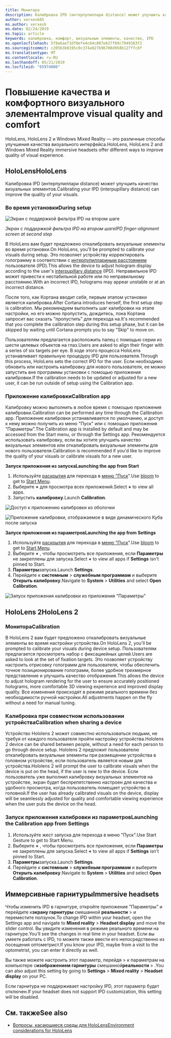 ```yaml
---
title: Монитора
description: Калибровка IPD (интерпупиллари distance) может улучшить качество визуальных элементов. Как HoloLens, так и Windows Mixed Reality — это возможности для настройки IPD.
author: xerxesb85
ms.author: xerxesb
ms.date: 02/24/2019
ms.topic: article
keywords: калибровка, комфорт, визуальные элементы, качество, IPD
ms.openlocfilehash: 5f8e6aef1df0efe4c64c807e627f69c7949363f2
ms.sourcegitcommit: c20563b8195c0c374a927b96708d958b127ffc8f
ms.translationtype: MT
ms.contentlocale: ru-RU
ms.lasthandoff: 05/21/2019
ms.locfileid: "65974806"
---
```

# <a name="improve-visual-quality-and-comfort"></a><span data-ttu-id="c8e68-105">Повышение качества и комфортного визуального элемента</span><span class="sxs-lookup"><span data-stu-id="c8e68-105">Improve visual quality and comfort</span></span>
<span data-ttu-id="c8e68-106">HoloLens, HoloLens 2 и Windows Mixed Reality — это различные способы улучшения качества визуального интерфейса.</span><span class="sxs-lookup"><span data-stu-id="c8e68-106">HoloLens, HoloLens 2 and Windows Mixed Reality immersive headsets offer different ways to improve quality of visual experience.</span></span> 

## <a name="hololens"></a><span data-ttu-id="c8e68-107">HoloLens</span><span class="sxs-lookup"><span data-stu-id="c8e68-107">HoloLens</span></span>

<span data-ttu-id="c8e68-108">Калибровка IPD (интерпупиллари distance) может улучшить качество визуальных элементов.</span><span class="sxs-lookup"><span data-stu-id="c8e68-108">Calibrating your IPD (interpupillary distance) can improve the quality of your visuals.</span></span>

### <a name="during-setup"></a><span data-ttu-id="c8e68-109">Во время установки</span><span class="sxs-lookup"><span data-stu-id="c8e68-109">During setup</span></span>

![Экран с поддержкой фильтра IPD на втором шаге](images/ipd-finger-alignment-300px.jpg)<br>

<span data-ttu-id="c8e68-111">*Экран с поддержкой фильтра IPD на втором шаге*</span><span class="sxs-lookup"><span data-stu-id="c8e68-111">*IPD finger-alignment screen at second step*</span></span>

<span data-ttu-id="c8e68-112">В HoloLens вам будет предложено откалибровать визуальные элементы во время установки.</span><span class="sxs-lookup"><span data-stu-id="c8e68-112">On HoloLens, you'll be prompted to calibrate your visuals during setup.</span></span> <span data-ttu-id="c8e68-113">Это позволяет устройству корректировать голограмму в соответствии с [интерпупиллариным расстоянием](https://en.wikipedia.org/wiki/Interpupillary_distance) пользователя (IPD).</span><span class="sxs-lookup"><span data-stu-id="c8e68-113">This allows the device to adjust hologram display according to the user's [interpupillary distance](https://en.wikipedia.org/wiki/Interpupillary_distance) (IPD).</span></span> <span data-ttu-id="c8e68-114">Неправильное IPD может привести к нестабильной работе или по неправильному расстоянию.</span><span class="sxs-lookup"><span data-stu-id="c8e68-114">With an incorrect IPD, holograms may appear unstable or at an incorrect distance.</span></span>

<span data-ttu-id="c8e68-115">После того, как Кортана вводит себя, первым этапом установки является калибровка.</span><span class="sxs-lookup"><span data-stu-id="c8e68-115">After Cortana introduces herself, the first setup step is calibration.</span></span> <span data-ttu-id="c8e68-116">Мы рекомендуем выполнить шаг калибровки на этапе настройки, но его можно пропустить, дождитесь, пока Кортана запросит вас сказать "пропустить" для перехода на.</span><span class="sxs-lookup"><span data-stu-id="c8e68-116">It's recommended that you complete the calibration step during this setup phase, but it can be skipped by waiting until Cortana prompts you to say "Skip" to move on.</span></span>

<span data-ttu-id="c8e68-117">Пользователям предлагается расположить палец с помощью серии из шести целевых объектов на глаз.</span><span class="sxs-lookup"><span data-stu-id="c8e68-117">Users are asked to align their finger with a series of six targets per eye.</span></span> <span data-ttu-id="c8e68-118">В ходе этого процесса HoloLens устанавливает правильную процедуру IPD для пользователя.</span><span class="sxs-lookup"><span data-stu-id="c8e68-118">Through this process, HoloLens sets the correct IPD for the user.</span></span> <span data-ttu-id="c8e68-119">Если необходимо обновить или настроить калибровку для нового пользователя, ее можно запустить вне программы установки с помощью приложения калибровки.</span><span class="sxs-lookup"><span data-stu-id="c8e68-119">If the calibration needs to be updated or adjusted for a new user, it can be run outside of setup using the Calibration app.</span></span>

### <a name="calibration-app"></a><span data-ttu-id="c8e68-120">Приложение калибровки</span><span class="sxs-lookup"><span data-stu-id="c8e68-120">Calibration app</span></span>

<span data-ttu-id="c8e68-121">Калибровку можно выполнить в любое время с помощью приложения калибровки.</span><span class="sxs-lookup"><span data-stu-id="c8e68-121">Calibration can be performed any time through the Calibration app.</span></span> <span data-ttu-id="c8e68-122">Приложение калибровки устанавливается по умолчанию, и доступ к нему можно получить из меню "Пуск" или с помощью приложения "Параметры".</span><span class="sxs-lookup"><span data-stu-id="c8e68-122">The Calibration app is installed by default and may be accessed from the Start menu, or through the Settings app.</span></span> <span data-ttu-id="c8e68-123">Рекомендуется использовать калибровку, если вы хотите улучшить качество визуальных элементов или откалибровать визуальные элементы для нового пользователя.</span><span class="sxs-lookup"><span data-stu-id="c8e68-123">Calibration is recommended if you'd like to improve the quality of your visuals or calibrate visuals for a new user.</span></span>

<span data-ttu-id="c8e68-124">**Запуск приложения из запуска**</span><span class="sxs-lookup"><span data-stu-id="c8e68-124">**Launching the app from Start**</span></span>
1. <span data-ttu-id="c8e68-125">Используйте [раскрытия](gestures.md#bloom) для перехода в [меню "Пуск](navigating-the-windows-mixed-reality-home.md#start-menu)".</span><span class="sxs-lookup"><span data-stu-id="c8e68-125">Use [bloom](gestures.md#bloom) to get to [Start Menu](navigating-the-windows-mixed-reality-home.md#start-menu).</span></span>
2. <span data-ttu-id="c8e68-126">Выберите **+** для просмотра всех приложений.</span><span class="sxs-lookup"><span data-stu-id="c8e68-126">Select **+** to view all apps.</span></span>
3. <span data-ttu-id="c8e68-127">Запустить **калибровку**.</span><span class="sxs-lookup"><span data-stu-id="c8e68-127">Launch **Calibration**.</span></span>

![Доступ к приложению калибровки из оболочки](images/calibration-shell.png)

![Приложение калибровки, отображаемое в виде динамического Куба после запуска](images/calibration-livecube-200px.png)

<span data-ttu-id="c8e68-130">**Запуск приложения из параметров**</span><span class="sxs-lookup"><span data-stu-id="c8e68-130">**Launching the app from Settings**</span></span>
1. <span data-ttu-id="c8e68-131">Используйте [раскрытия](gestures.md#bloom) для перехода в [меню "Пуск](navigating-the-windows-mixed-reality-home.md#start-menu)".</span><span class="sxs-lookup"><span data-stu-id="c8e68-131">Use [bloom](gestures.md#bloom) to get to [Start Menu](navigating-the-windows-mixed-reality-home.md#start-menu).</span></span>
2. <span data-ttu-id="c8e68-132">Выберите **+** , чтобы просмотреть все приложения, если **Параметры** не закреплены для запуска.</span><span class="sxs-lookup"><span data-stu-id="c8e68-132">Select **+** to view all apps if **Settings** isn't pinned to Start.</span></span>
3. <span data-ttu-id="c8e68-133">**Параметры**запуска.</span><span class="sxs-lookup"><span data-stu-id="c8e68-133">Launch **Settings**.</span></span>
4. <span data-ttu-id="c8e68-134">Перейдите к **системным** > **служебным программам** и выберите **Открыть калибровку**.</span><span class="sxs-lookup"><span data-stu-id="c8e68-134">Navigate to **System** > **Utilities** and select **Open Calibration**.</span></span>

![Запуск приложения калибровки из приложения "Параметры"](images/calibration-settings-500px.jpg)

## <a name="hololens-2"></a><span data-ttu-id="c8e68-136">HoloLens 2</span><span class="sxs-lookup"><span data-stu-id="c8e68-136">HoloLens 2</span></span>

### <a name="calibration"></a><span data-ttu-id="c8e68-137">Монитора</span><span class="sxs-lookup"><span data-stu-id="c8e68-137">Calibration</span></span> 

<span data-ttu-id="c8e68-138">В HoloLens 2 вам будет предложено откалибровать визуальные элементы во время настройки устройства.</span><span class="sxs-lookup"><span data-stu-id="c8e68-138">On HoloLens 2, you'll be prompted to calibrate your visuals during device setup.</span></span> <span data-ttu-id="c8e68-139">Пользователям предлагается просмотреть набор с фиксациейных целей.</span><span class="sxs-lookup"><span data-stu-id="c8e68-139">Users are asked to look at the set of fixation targets.</span></span> <span data-ttu-id="c8e68-140">Это позволяет устройству настроить отрисовку голограмм для пользователя, чтобы обеспечить точное позиционирование голограмм, более удобное трехмерное представление и улучшить качество отображения.</span><span class="sxs-lookup"><span data-stu-id="c8e68-140">This allows the device to adjust hologram rendering for the user to ensure accurately positioned holograms, more comfortable 3D viewing experience and improved display quality.</span></span> <span data-ttu-id="c8e68-141">Все изменения происходят в режиме реального времени без необходимости ручной настройки.</span><span class="sxs-lookup"><span data-stu-id="c8e68-141">All adjustments happen on the fly without a need for manual tuning.</span></span> 

### <a name="calibration-when-sharing-a-device"></a><span data-ttu-id="c8e68-142">Калибровка при совместном использовании устройства</span><span class="sxs-lookup"><span data-stu-id="c8e68-142">Calibration when sharing a device</span></span> 

<span data-ttu-id="c8e68-143">Устройство Hololens 2 может совместно использоваться людьми, не требуя от каждого пользователя пройти настройку устройства.</span><span class="sxs-lookup"><span data-stu-id="c8e68-143">Hololens 2 device can be shared between people, without a need for each person to go through device setup.</span></span> <span data-ttu-id="c8e68-144">Hololens 2 предложит пользователю откалибровать визуальные элементы при размещении устройства в головном устройстве, если пользователь является новым для устройства.</span><span class="sxs-lookup"><span data-stu-id="c8e68-144">Hololens 2 will prompt the user to calibrate visuals when the device is put on the head, if the user is new to the device.</span></span> <span data-ttu-id="c8e68-145">Если пользователь уже выполнил калибровку визуальных элементов на устройстве, экран будет беспрепятственно настроен для качества и удобного просмотра, когда пользователь помещает устройство в головной.</span><span class="sxs-lookup"><span data-stu-id="c8e68-145">If the user has already calibrated visuals on the device, display will be seamlessly adjusted for quality and comfortable viewing experience when the user puts the device on the head.</span></span>  

### <a name="launching-the-calibration-app-from-settings"></a><span data-ttu-id="c8e68-146">Запуск приложения калибровки из параметров</span><span class="sxs-lookup"><span data-stu-id="c8e68-146">Launching the Calibration app from Settings</span></span>
1. <span data-ttu-id="c8e68-147">Используйте жест запуска для перехода в меню "Пуск".</span><span class="sxs-lookup"><span data-stu-id="c8e68-147">Use Start Gesture to get to Start Menu.</span></span>
2. <span data-ttu-id="c8e68-148">Выберите **+** , чтобы просмотреть все приложения, если **Параметры** не закреплены для запуска.</span><span class="sxs-lookup"><span data-stu-id="c8e68-148">Select **+** to view all apps if **Settings** isn't pinned to Start.</span></span>
3. <span data-ttu-id="c8e68-149">**Параметры**запуска.</span><span class="sxs-lookup"><span data-stu-id="c8e68-149">Launch **Settings**.</span></span>
4. <span data-ttu-id="c8e68-150">Перейдите к **системным** > **служебным программам** и выберите **Открыть калибровку**.</span><span class="sxs-lookup"><span data-stu-id="c8e68-150">Navigate to **System** > **Utilities** and select **Open Calibration**.</span></span>

## <a name="immersive-headsets"></a><span data-ttu-id="c8e68-151">Иммерсивные гарнитуры</span><span class="sxs-lookup"><span data-stu-id="c8e68-151">Immersive headsets</span></span>

<span data-ttu-id="c8e68-152">Чтобы изменить IPD в гарнитуре, откройте приложение "Параметры" и перейдите к**экрану гарнитуры** смешанной **реальности** > и переместите ползунок.</span><span class="sxs-lookup"><span data-stu-id="c8e68-152">To change IPD within your headset, open the Settings app and navigate to **Mixed reality** > **Headset display** and move the slider control.</span></span> <span data-ttu-id="c8e68-153">Вы увидите изменения в режиме реального времени на гарнитуре.</span><span class="sxs-lookup"><span data-stu-id="c8e68-153">You’ll see the changes in real time in your headset.</span></span> <span data-ttu-id="c8e68-154">Если вы умеете работать с IPD, то можете также ввести его непосредственно из посещения оптометрист.</span><span class="sxs-lookup"><span data-stu-id="c8e68-154">If you know your IPD, maybe from a visit to the optometrist, you can enter it directly as well.</span></span>

<span data-ttu-id="c8e68-155">Вы также можете настроить этот параметр, перейдя > к параметрам на компьютере с**изображением гарнитуры** смешанной**реальности** > .</span><span class="sxs-lookup"><span data-stu-id="c8e68-155">You can also adjust this setting by going to **Settings** > **Mixed reality** > **Headset display** on your PC.</span></span>

<span data-ttu-id="c8e68-156">Если гарнитура не поддерживает настройку IPD, этот параметр будет отключен.</span><span class="sxs-lookup"><span data-stu-id="c8e68-156">If your headset does not support IPD customization, this setting will be disabled.</span></span>

## <a name="see-also"></a><span data-ttu-id="c8e68-157">См. также</span><span class="sxs-lookup"><span data-stu-id="c8e68-157">See also</span></span>
* [<span data-ttu-id="c8e68-158">Вопросы, касающиеся среды для HoloLens</span><span class="sxs-lookup"><span data-stu-id="c8e68-158">Environment considerations for HoloLens</span></span>](environment-considerations-for-hololens.md)

